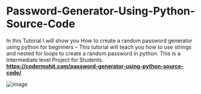 # Password-Generator-Using-Python-Source-Code
In this Tutorial I will show you How to create a random password generator using python for beginners – This tutorial will teach you how to use strings and nested for loops to create a random password in python. This is a Intermediate level Project for Students.
**https://codermohit.com/password-generator-using-python-source-code/**

![image](https://user-images.githubusercontent.com/73032070/126193368-c4f3626c-b95c-4617-ad1f-fba9a708b635.png)
